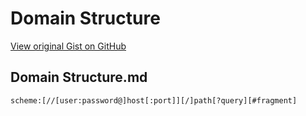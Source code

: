 # Domain Structure

[View original Gist on GitHub](https://gist.github.com/Integralist/a3db511b7800f5b5a0bef3aba3c63ea1)

## Domain Structure.md

```
scheme:[//[user:password@]host[:port]][/]path[?query][#fragment]
```

